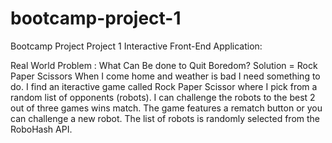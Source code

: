 # bootcamp-project-1
Bootcamp Project
Project 1 Interactive Front-End Application:

Real World Problem : What Can Be done to Quit Boredom?
Solution = Rock Paper Scissors
When I come home and weather is bad I need something to do.
I find an iteractive game called Rock Paper Scissor where I pick from a random list of opponents (robots).
I can challenge the robots to the best 2 out of three games wins match.
The game features a rematch button or you can challenge a new robot.
The list of robots is randomly selected from the RoboHash API.

